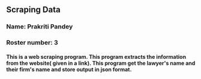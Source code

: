 ## Scraping Data
### Name: Prakriti Pandey
### Roster number: 3
#### This is a web scraping program. This program extracts the information from the website( given in a link). This program get the lawyer's name and their firm's name and store output in json format.



